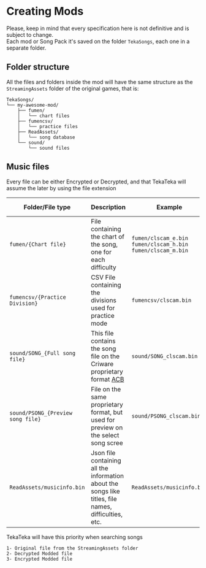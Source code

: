 # Creating Mods

Please, keep in mind that every specification here is not definitive and is subject to change.\
Each mod or Song Pack it's saved on the folder `TekaSongs`, each one in a separate folder.

## Folder structure

All the files and folders inside the mod will have the same structure as the `StreamingAssets` folder of the original games, that is:

```
TekaSongs/
└── my-awesome-mod/
    ├── fumen/
    │   └── chart files
    ├── fumencsv/
    │   └── practice files
    ├── ReadAssets/
    │   └── song database
    └── sound/
        └── sound files
```

## Music files

Every file can be either Encrypted or Decrypted, and that TekaTeka will assume the later by using the file extension

| Folder/File type                  | Description                                                                                                                                            | Example                                                        | Encrypted Extension | Decrypted Extension |
| --------------------------------- | ------------------------------------------------------------------------------------------------------------------------------------------------------ | -------------------------------------------------------------- | ------------------- | ------------------- |
| `fumen/{Chart file}`              | File containing the chart of the song, one for each difficulty                                                                                         | `fumen/clscam_e.bin` `fumen/clscam_h.bin` `fumen/clscam_m.bin` | `*.bin`             | `*.fumen`           |
| `fumencsv/{Practice Division}`    | CSV File containing the divisions used for practice mode                                                                                               | `fumencsv/clscam.bin`                                          | `*.bin`             | `*.csv`             |
| `sound/SONG_{Full song file}`     | This file contains the song file on the Criware proprietary format [ACB](https://game.criware.jp/manual/native/adx2_en/latest/criatom_basics_acb.html) | `sound/SONG_clscam.bin`                                        | `*.bin`             | `*.acb`             |
| `sound/PSONG_{Preview song file}` | File on the same proprietary format, but used for preview on the select song scree                                                                     | `sound/PSONG_clscam.bin`                                       | `*.bin`             | `*.acb`             |
| `ReadAssets/musicinfo.bin`        | Json file containing all the information about the songs like titles, file names, difficulties, etc.                                                   | `ReadAssets/musicinfo.bin`                                     | `musicinfo.bin`     | `musicinfo.json`    |

TekaTeka will have this priority when searching songs

```
1- Original file from the StreamingAssets folder
2- Decrypted Modded file
3- Encrypted Modded file
```
